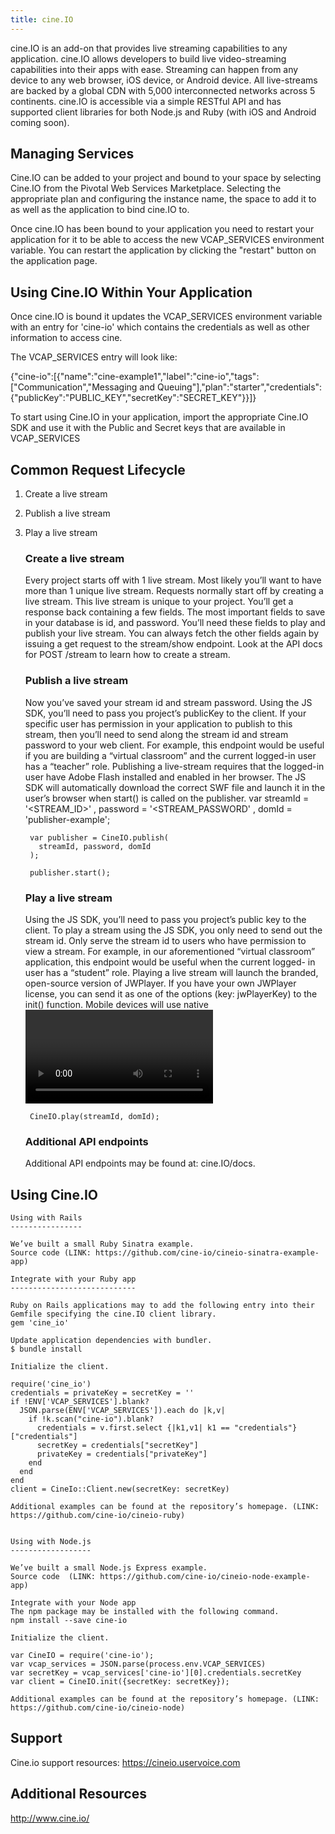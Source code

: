 ```yaml
---
title: cine.IO
---
```


cine.IO is an add-on that provides live streaming capabilities to any application.
cine.IO allows developers to build live video-streaming capabilities into their apps with ease. Streaming can happen from any device to any web browser, iOS device, or Android device. All live-streams are backed by a global CDN with 5,000 interconnected networks across 5 continents.
cine.IO is accessible via a simple RESTful API and has supported client libraries for both Node.js and Ruby (with iOS and Android coming soon).

## <a id='managing'></a>Managing Services ##

Cine.IO can be added to your project and bound to your space by selecting Cine.IO from the Pivotal Web Services Marketplace. Selecting the appropriate plan and configuring the instance name, the space to add it to as well as the application to bind cine.IO to.

Once cine.IO has been bound to your application you need to restart your application for it to be able to access the new VCAP_SERVICES environment variable. You can restart the application by clicking the "restart" button on the application page.

## <a id='within-application'></a>Using Cine.IO Within Your Application ##

Once cine.IO is bound it updates the VCAP_SERVICES environment variable with an entry for 'cine-io' which contains the credentials as well as other information to access cine.

The VCAP_SERVICES entry will look like:

{"cine-io":[{"name":"cine-example1","label":"cine-io","tags":["Communication","Messaging and Queuing"],"plan":"starter","credentials":{"publicKey":"PUBLIC_KEY","secretKey":"SECRET_KEY"}}]}

To start using Cine.IO in your application, import the appropriate Cine.IO SDK and use it with the Public and Secret keys that are available in VCAP_SERVICES

## <a id='request'></a>Common Request Lifecycle ##


1. Create a live stream
2. Publish a live stream
3. Play a live stream

	### Create a live stream ###

	Every project starts off with 1 live stream. Most likely you’ll want to have more than 1 unique live stream.
	Requests normally start off by creating a live stream. This live stream is unique to your project. You’ll get a response back containing a few fields. The most important fields to save in your database is id, and password. You’ll need these fields to play and publish your live stream. You can always fetch the other fields again by issuing a get request to the stream/show endpoint.
	Look at the API docs for POST /stream to learn how to create a stream.

	### Publish a live stream ###

	Now you’ve saved your stream id and stream password. Using the JS SDK, you’ll need to pass you project’s publicKey to the client. If your specific user has permission in your application to publish to this stream, then you’ll need to send along the stream id and stream password to your web client. For example, this endpoint would be useful if you are building a “virtual classroom” and the current logged-in user has a “teacher” role.
	Publishing a live-stream requires that the logged-in user have Adobe Flash installed and enabled in her browser. The JS SDK will automatically download the correct SWF file and launch it in the user’s browser when start() is called on the publisher.
		var streamId = '<STREAM_ID>'
		  , password = '<STREAM_PASSWORD'
		  , domId = 'publisher-example';

		var publisher = CineIO.publish(
		  streamId, password, domId
		);

		publisher.start();

	### Play a live stream ###

	Using the JS SDK, you’ll need to pass you project’s public key to the client. To play a stream using the JS SDK, you only need to send out the stream id. Only serve the stream id to users who have permission to view a stream. For example, in our aforementioned “virtual classroom” application, this endpoint would be useful when the current logged- in user has a “student” role.
	Playing a live stream will launch the branded, open-source version of JWPlayer. If you have your own JWPlayer license, you can send it as one of the options (key: jwPlayerKey) to the init() function. Mobile devices will use native <video> elements rather than JWPlayer; this happens automatically.
		var streamId = '<STREAM_ID>'
		  , domId = 'player-example';

		CineIO.play(streamId, domId);


	### Additional API endpoints ###

	Additional API endpoints may be found at: cine.IO/docs.

## <a id='using'></a>Using Cine.IO ##

	Using with Rails
	----------------

	We’ve built a small Ruby Sinatra example.
	Source code (LINK: https://github.com/cine-io/cineio-sinatra-example-app)

	Integrate with your Ruby app
	----------------------------

	Ruby on Rails applications may to add the following entry into their Gemfile specifying the cine.IO client library.
	gem 'cine_io'

	Update application dependencies with bundler.
	$ bundle install

	Initialize the client.

	require('cine_io')
    credentials = privateKey = secretKey = ''
    if !ENV['VCAP_SERVICES'].blank?
      JSON.parse(ENV['VCAP_SERVICES']).each do |k,v|
        if !k.scan("cine-io").blank?
          credentials = v.first.select {|k1,v1| k1 == "credentials"}["credentials"]
          secretKey = credentials["secretKey"]
          privateKey = credentials["privateKey"]
        end
      end
    end
	client = CineIo::Client.new(secretKey: secretKey)

	Additional examples can be found at the repository’s homepage. (LINK: https://github.com/cine-io/cineio-ruby)


	Using with Node.js
	------------------

	We’ve built a small Node.js Express example.
	Source code  (LINK: https://github.com/cine-io/cineio-node-example-app)

	Integrate with your Node app
	The npm package may be installed with the following command.
	npm install --save cine-io

	Initialize the client.

	var CineIO = require('cine-io');
	var vcap_services = JSON.parse(process.env.VCAP_SERVICES)
	var secretKey = vcap_services['cine-io'][0].credentials.secretKey
	var client = CineIO.init({secretKey: secretKey});

	Additional examples can be found at the repository’s homepage. (LINK: https://github.com/cine-io/cineio-node)


## <a id='support'></a>Support ##

Cine.io support resources: https://cineio.uservoice.com

## <a id='reources'></a>Additional Resources ##

http://www.cine.io/